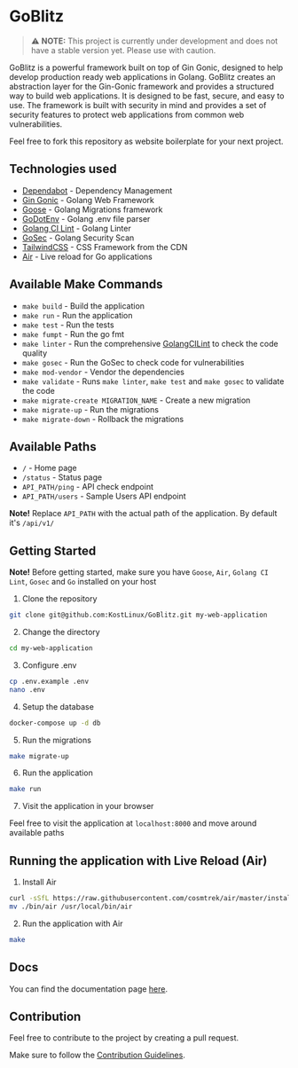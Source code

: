 # GoBlitz

> :warning: **NOTE:** This project is currently under development and does not have a stable version yet. Please use with caution.

GoBlitz is a powerful framework built on top of Gin Gonic, designed to help develop production ready web applications in Golang. GoBlitz creates an abstraction layer for the Gin-Gonic framework and provides a structured way to build web applications. It is designed to be fast, secure, and easy to use. The framework is built with security in mind and provides a set of security features to protect web applications from common web vulnerabilities.

Feel free to fork this repository as website boilerplate for your next project.

## Technologies used

- [Dependabot](https://github.com/dependabot) - Dependency Management
- [Gin Gonic](https://github.com/gin-gonic/gin) - Golang Web Framework
- [Goose](https://github.com/pressly/goose) - Golang Migrations framework
- [GoDotEnv](https://github.com/joho/godotenv) - Golang .env file parser
- [Golang CI Lint](https://github.com/golangci/golangci-lint) - Golang Linter
- [GoSec](https://github.com/securego/gosec) - Golang Security Scan
- [TailwindCSS](https://tailwindcss.com/docs/installation/play-cdn) - CSS Framework from the CDN
- [Air](https://github.com/cosmtrek/air) - Live reload for Go applications

## Available Make Commands

- `make build` - Build the application
- `make run` - Run the application
- `make test` - Run the tests
- `make fumpt` - Run the go fmt
- `make linter` - Run the comprehensive [GolangCILint](.golangci.yml) to check the code quality
- `make gosec` - Run the GoSec to check code for vulnerabilities
- `make mod-vendor` - Vendor the dependencies
- `make validate` - Runs `make linter`, `make test` and `make gosec` to validate the code
- `make migrate-create MIGRATION_NAME` - Create a new migration
- `make migrate-up` - Run the migrations
- `make migrate-down` - Rollback the migrations

## Available Paths

- `/` - Home page
- `/status` - Status page
- `API_PATH/ping` - API check endpoint
- `API_PATH/users` - Sample Users API endpoint

**Note!** Replace `API_PATH` with the actual path of the application. By default it's `/api/v1/`

## Getting Started

**Note!** Before getting started, make sure you have `Goose`, `Air`, `Golang CI Lint`, `Gosec` and `Go` installed on your host

1. Clone the repository

```bash
git clone git@github.com:KostLinux/GoBlitz.git my-web-application
```

2. Change the directory

```bash
cd my-web-application
```

3. Configure .env

```bash
cp .env.example .env
nano .env
```

4. Setup the database

```bash
docker-compose up -d db
```

5. Run the migrations

```bash
make migrate-up
```

6. Run the application

```bash
make run
```

7. Visit the application in your browser

Feel free to visit the application at `localhost:8000` and move around available paths

## Running the application with Live Reload (Air)

1. Install Air

```bash
curl -sSfL https://raw.githubusercontent.com/cosmtrek/air/master/install.sh | sh -s
mv ./bin/air /usr/local/bin/air
```

2. Run the application with Air

```bash
make
```

## Docs

You can find the documentation page [here](https://kostlinux.github.io/GoBlitz-Docs/).

## Contribution

Feel free to contribute to the project by creating a pull request.

Make sure to follow the [Contribution Guidelines](https://docs.github.com/en/get-started/exploring-projects-on-github/contributing-to-a-project).